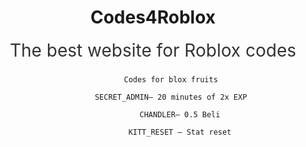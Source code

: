
<header class="modern-header">
        <div class="container">
            <h1 class="site-title">Codes4Roblox</h1>
            <h2 class="site-subheading" style="font-size:2em; font-weight:normal; margin-top:10px; color:#333;">The best website for Roblox codes</h2>
     
            Codes for blox fruits
            
            SECRET_ADMIN– 20 minutes of 2x EXP
            
                CHANDLER– 0.5 Beli
                
                KITT_RESET – Stat reset
                
